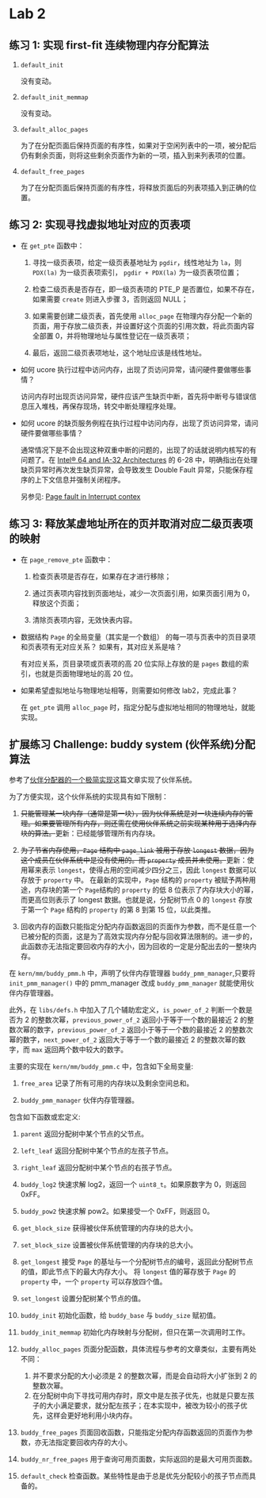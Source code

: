 # Lab 2

## 练习 1: 实现 first-fit 连续物理内存分配算法

1. `default_init`

    没有变动。

2. `default_init_memmap`

    没有变动。

3. `default_alloc_pages`

    为了在分配页面后保持页面的有序性，如果对于空闲列表中的一项，被分配后仍有剩余页面，则将这些剩余页面作为新的一项，插入到来列表项的位置。

4. `default_free_pages`

    为了在分配页面后保持页面的有序性，将释放页面后的列表项插入到正确的位置。

## 练习 2: 实现寻找虚拟地址对应的页表项

* 在 `get_pte` 函数中：

    1. 寻找一级页表项，给定一级页表基地址为 `pgdir`，线性地址为 `la`，则 `PDX(la)` 为一级页表项索引， `pgdir + PDX(la)` 为一级页表项位置；

    2. 检查二级页表是否存在，即一级页表项的 PTE_P 是否置位，如果不存在，如果需要 `create` 则进入步骤 3，否则返回 NULL；

    3. 如果需要创建二级页表，首先使用 `alloc_page` 在物理内存分配一个新的页面，用于存放二级页表，并设置好这个页面的引用次数，将此页面内容全部置 0，并将物理地址与属性登记在一级页表项；

    4. 最后，返回二级页表项地址，这个地址应该是线性地址。

* 如何 ucore 执行过程中访问内存，出现了页访问异常，请问硬件要做哪些事情？

    访问内存时出现页访问异常，硬件应该产生缺页中断，首先将中断号与错误信息压入堆栈，再保存现场，转交中断处理程序处理。

* 如何 ucore 的缺页服务例程在执行过程中访问内存，出现了页访问异常，请问硬件要做哪些事情？

    通常情况下是不会出现这种双重中断的问题的，出现了的话就说明内核写的有问题了。在 [Intel® 64 and IA-32 Architectures](http://www.intel.com/content/dam/www/public/us/en/documents/manuals/64-ia-32-architectures-software-developer-system-programming-manual-325384.pdf) 的 6-28 中，明确指出在处理缺页异常时再次发生缺页异常，会导致发生 Double Fault 异常，只能保存程序的上下文信息并强制关闭程序。

    另参见: [Page fault in Interrupt contex](http://stackoverflow.com/questions/4848457/page-fault-in-interrupt-context)

## 练习 3: 释放某虚地址所在的页并取消对应二级页表项的映射

* 在 `page_remove_pte` 函数中：

    1. 检查页表项是否存在，如果存在才进行移除；

    2. 通过页表项内容找到页面地址，减少一次页面引用，如果页面引用为 0，释放这个页面；

    3. 清除页表项内容，无效快表内容。

* 数据结构 `Page` 的全局变量（其实是一个数组） 的每一项与页表中的页目录项和页表项有无对应关系？ 如果有，其对应关系是啥？

    有对应关系，页目录项或页表项的高 20 位实际上存放的是 `pages` 数组的索引，也就是页面物理地址的高 20 位。

* 如果希望虚拟地址与物理地址相等，则需要如何修改 lab2，完成此事？

    在 `get_pte` 调用 `alloc_page` 时，指定分配与虚拟地址相同的物理地址，就能实现。

## 扩展练习 Challenge: buddy system (伙伴系统)分配算法

参考了[伙伴分配器的一个极简实现](http://coolshell.cn/articles/10427.html)这篇文章实现了伙伴系统。

为了方便实现，这个伙伴系统的实现具有如下限制：

1. ~~只能管理某一块内存（通常是第一块），因为伙伴系统是对一块连续内存的管理。如果要管理所有内存，则还需在使用伙伴系统之前实现某种用于选择内存块的算法。~~更新：已经能够管理所有内存块。

2. ~~为了节省内存使用，`Page` 结构中 `page_link` 被用于存放 `longest` 数据，因为这个成员在伙伴系统中是没有使用的。而 `property` 成员并未使用。~~更新：使用幂来表示 `longest`，使得占用的空间减少四分之三，因此 `longest` 数据可以存放于 `property` 中。
在最新的实现中，`Page` 结构的 `property` 被赋予两种用途，内存块的第一个 `Page`结构的 `property` 的低 8 位表示了内存块大小的幂，而更高位则表示了 longest 数据。也就是说，分配树节点 0 的 `longest` 存放于第一个 `Page` 结构的 `property` 的第 8 到第 15 位，以此类推。

3. 回收内存的函数只能指定分配内存函数返回的页面作为参数，而不是任意一个已被分配的页面，这是为了高效实现内存分配与回收算法限制的。进一步的，此函数亦无法指定要回收内存的大小，因为回收的一定是分配出去的一整块内存。

在 `kern/mm/buddy_pmm.h` 中，声明了伙伴内存管理器 `buddy_pmm_manager`,只要将 `init_pmm_manager()` 中的 pmm_manager 改成 `buddy_pmm_manager` 就能使用伙伴内存管理器。

此外，在 `libs/defs.h` 中加入了几个辅助宏定义，`is_power_of_2` 判断一个数是否为 2 的整数次幂，`previous_power_of_2` 返回小于等于一个数的最接近 2 的整数次幂的数字，`previous_power_of_2` 返回小于等于一个数的最接近 2 的整数次幂的数字，`next_power_of_2` 返回大于等于一个数的最接近 2 的整数次幂的数字，而 `max` 返回两个数中较大的数字。

主要的实现在 `kern/mm/buddy_pmm.c` 中，包含如下全局变量:

1. `free_area`
记录了所有可用的内存块以及剩余空间总和。

2. `buddy_pmm_manager`
伙伴内存管理器。

包含如下函数或宏定义:

1. `parent`
返回分配树中某个节点的父节点。

2. `left_leaf`
返回分配树中某个节点的左孩子节点。

3. `right_leaf`
返回分配树中某个节点的右孩子节点。

4. `buddy_log2`
快速求解 log2，返回一个 `uint8_t`。如果原数字为 0，则返回 0xFF。

5. `buddy_pow2`
快速求解 pow2。如果接受一个 0xFF，则返回 0。

6. `get_block_size`
获得被伙伴系统管理的内存块的总大小。

7. `set_block_size`
设置被伙伴系统管理的内存块的总大小。

8. `get_longest`
接受 `Page` 的基址与一个分配树节点的编号，返回此分配树节点的值，即此节点下的最大内存大小。
将 `longest` 值的幂存放于 `Page` 的 `property` 中，一个 `property` 可以存放四个值。

9. `set_longest`
设置分配树某个节点的值。

10. `buddy_init`
初始化函数，给 `buddy_base` 与 `buddy_size` 赋初值。

11. `buddy_init_memmap`
初始化内存映射与分配树，但只在第一次调用时工作。

12. `buddy_alloc_pages`
页面分配函数，具体流程与参考的文章类似，主要有两处不同：
    1. 并不要求分配的大小必须是 2 的整数次幂，而是会自动将大小扩张到 2 的整数次幂。
    2. 在分配树中向下寻找可用内存时，原文中是左孩子优先，也就是只要左孩子的大小满足要求，就分配左孩子；在本实现中，被改为较小的孩子优先，这样会更好地利用小块内存。

13. `buddy_free_pages`
页面回收函数，只能指定分配内存函数返回的页面作为参数，亦无法指定要回收内存的大小。

14. `buddy_nr_free_pages`
用于查询可用页面数，实际返回的是最大可用页面数。

15. `default_check`
检查函数。某些特性是由于总是优先分配较小的孩子节点而具备的。
